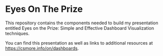 # Eyes On The Prize

This repository contains the components needed to build my presentation entitled Eyes on the Prize:  Simple and Effective Dashboard Visualization techniques.

You can find this presentation as well as links to additional resources at https://csmore.info/on/dashboards.

